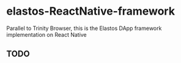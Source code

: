 # elastos-ReactNative-framework
Parallel to Trinity Browser, this is the Elastos DApp framework implementation on React Native

## TODO
